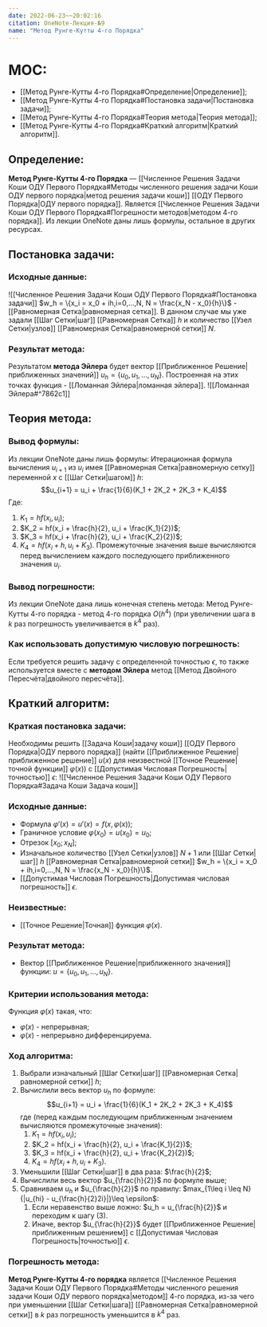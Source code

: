 ```yaml
---
date: 2022-06-23~~20:02:16
citation: OneNote-Лекция-№9
name: "Метод Рунге-Кутты 4-го Порядка"
---
```

# MOC:
- [[Метод Рунге-Кутты 4-го Порядка#Определение|Определение]];
- [[Метод Рунге-Кутты 4-го Порядка#Постановка задачи|Постановка задачи]];
- [[Метод Рунге-Кутты 4-го Порядка#Теория метода|Теория метода]];
- [[Метод Рунге-Кутты 4-го Порядка#Краткий алгоритм|Краткий алгоритм]].

## Определение:
**Метод Рунге-Кутты 4-го Порядка** — [[Численное Решения Задачи Коши ОДУ Первого Порядка#Методы численного решения задачи Коши ОДУ первого порядка|метод решения задачи коши]] [[ОДУ Первого Порядка|ОДУ первого порядка]].
Является [[Численное Решения Задачи Коши ОДУ Первого Порядка#Погрешности методов|методом 4-го порядка]].
Из лекции OneNote даны лишь формулы, остальное в других ресурсах.

## Постановка задачи:
### Исходные данные:
![[Численное Решения Задачи Коши ОДУ Первого Порядка#Постановка задачи]]
$w_h = \{x_i = x_0 + ih,i=0,...,N, N = \frac{x_N - x_0}{h}\}$ - [[Равномерная Сетка|равномерная сетка]].
В данном случае мы уже задали [[Шаг Сетки|шаг]] [[Равномерная Сетка]] $h$ и количество [[Узел Сетки|узлов]] [[Равномерная Сетка|равномерной сетки]] $N$.

### Результат метода:
Результатом **метода Эйлера** будет вектор [[Приближенное Решение|приближенных значений]] $u_h = \{u_0,u_1,...,u_N\}$.
Построенная на этих точках функция - [[Ломанная Эйлера|ломанная эйлера]].
![[Ломанная Эйлера#^7862c1]]

## Теория метода:
### Вывод формулы:
Из лекции OneNote даны лишь формулы:
Итерационная формула вычисления $u_{i+1}$ из $u_i$ имея [[Равномерная Сетка|равномерную сетку]] переменной $x$ с [[Шаг Сетки|шагом]] $h$:
$$u_{i+1} = u_i + \frac{1}{6}(K_1 + 2K_2 + 2K_3 + K_4)$$Где:
1) $K_1 = hf(x_i,u_i)$;
2) $K_2 = hf(x_i + \frac{h}{2}, u_i + \frac{K_1}{2})$;
3) $K_3 = hf(x_i + \frac{h}{2}, u_i + \frac{K_2}{2})$;
4) $K_4 = hf(x_i + h, u_i + K_3)$.
Промежуточные значения выше вычисляются перед вычислением каждого последующего приближенного значения $u_i$.

### Вывод погрешности:
Из лекции OneNote дана лишь конечная степень метода:
Метод Рунге-Кутты 4-го порядка - метод 4-го порядка $O(h^4)$ (при увеличении шага в $k$ раз погрешность увеличивается в $k^4$ раз).

### Как использовать допустимую числовую погрешность:
Если требуется решить задачу с определенной точностью $\epsilon$, то также используется вместе с **методом Эйлера** метод [[Метод Двойного Пересчёта|двойного пересчёта]].

## Краткий алгоритм:
### Краткая постановка задачи:
Необходимы решить [[Задача Коши|задачу коши]] [[ОДУ Первого Порядка|ОДУ первого порядка]] (найти [[Приближенное Решение|приближенное решение]] $u(x)$ для неизвестной [[Точное Решение|точной функции]] $\varphi(x)$) с [[Допустимая Числовая Погрешность|точностью]] $\epsilon$:
![[Численное Решения Задачи Коши ОДУ Первого Порядка#Задача Коши Задача коши]]

### Исходные данные:
- Формула $\varphi'(x) = u'(x) = f(x,\varphi(x))$;
- Граничное условие $\varphi(x_0) = u(x_0) = u_0$;
- Отрезок $[x_0;x_N]$;
- Изначальное количество [[Узел Сетки|узлов]] $N+1$ или [[Шаг Сетки|шаг]] $h$ [[Равномерная Сетка|равномерной сетки]] $w_h = \{x_i = x_0 + ih,i=0,...,N, N = \frac{x_N - x_0}{h}\}$.
- [[Допустимая Числовая Погрешность|Допустимая числовая погрешность]] $\epsilon$.

### Неизвестные:
- [[Точное Решение|Точная]] функция $\varphi(x)$.

### Результат метода:
- Вектор [[Приближенное Решение|приближенного значения]] функции: $u = \{u_0,u_1,...,u_N\}$.

### Критерии использования метода:
Функция $\varphi(x)$ такая, что:
- $\varphi(x)$ - непрерывная;
- $\varphi(x)$ - непрерывно дифференцируема.

### Ход алгоритма:
1) Выбрали изначальный [[Шаг Сетки|шаг]] [[Равномерная Сетка|равномерной сетки]] $h$;
2) Вычислили весь вектор $u_h$ по формуле: $$u_{i+1} = u_i + \frac{1}{6}(K_1 + 2K_2 + 2K_3 + K_4)$$где (перед каждым последующим приближенным значением вычисляются промежуточные значения):
	1) $K_1 = hf(x_i,u_i)$;
	2) $K_2 = hf(x_i + \frac{h}{2}, u_i + \frac{K_1}{2})$;
	3) $K_3 = hf(x_i + \frac{h}{2}, u_i + \frac{K_2}{2})$;
	4) $K_4 = hf(x_i + h, u_i + K_3)$.
3) Уменьшили [[Шаг Сетки|шаг]] в два раза: $\frac{h}{2}$;
4) Вычислили весь вектор $u_{\frac{h}{2}}$ по формуле выше;
5) Сравниваем $u_h$ и $u_{\frac{h}{2}}$ по правилу: $max_{1\leq i \leq N}{|u_{hi} - u_{\frac{h}{2}2i}|}\leq \epsilon$:
	1) Если неравенство выше ложно: $u_h = u_{\frac{h}{2}}$ и переходим к шагу $(3)$.
	2) Иначе, вектор $u_{\frac{h}{2}}$ будет [[Приближенное Решение|приближенным решением]] с [[Допустимая Числовая Погрешность|точностью]] $\epsilon$.

### Погрешность метода:
**Метод Рунге-Кутты 4-го порядка** является [[Численное Решения Задачи Коши ОДУ Первого Порядка#Методы численного решения задачи Коши ОДУ первого порядка|методом]] $4$-го порядка, из-за чего при уменьшении [[Шаг Сетки|шага]] [[Равномерная Сетка|равномерной сетки]] в $k$ раз погрешность уменьшится в $k^4$ раз.

